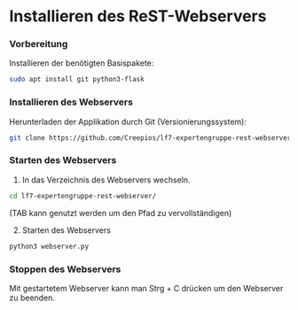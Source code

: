 # Installieren des ReST-Webservers

### Vorbereitung
Installieren der benötigten Basispakete:

```bash
sudo apt install git python3-flask
```

### Installieren des Webservers
Herunterladen der Applikation durch Git (Versionierungssystem):

```bash
git clone https://github.com/Creepios/lf7-expertengruppe-rest-webserver.git
```

### Starten des Webservers
1. In das Verzeichnis des Webservers wechseln.

```bash
cd lf7-expertengruppe-rest-webserver/
```

(TAB kann genutzt werden um den Pfad zu vervollständigen)


2. Starten des Webservers

```bash
python3 webserver.py
```

### Stoppen des Webservers
Mit gestartetem Webserver kann man Strg + C drücken um den Webserver zu beenden.
